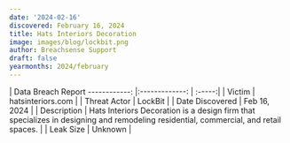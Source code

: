```yaml
---
date: '2024-02-16'
discovered: February 16, 2024
title: Hats Interiors Decoration
image: images/blog/lockbit.png
author: Breachsense Support
draft: false
yearmonths: 2024/february
---
```



| Data Breach Report
------------:     |:-------------:    | :-----:|
| Victim      | hatsinteriors.com      | 
| Threat Actor      | LockBit      | 
| Date Discovered      | Feb 16, 2024      | 
| Description      | Hats Interiors Decoration is a design firm that specializes in designing and remodeling residential, commercial, and retail spaces.      | 
| Leak Size      | Unknown      | 

